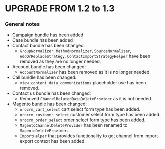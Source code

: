 UPGRADE FROM 1.2 to 1.3
=======================

### General notes

* Campaign bundle has been added
* Case bundle has been added
* Contact bundle has been changed:
	*	`GroupNormalizer`, `MethodNormalizer`, `SourceNormalizer`, `AddOrReplaceStrategy`, `ContactImportStrategyHelper` have been removed as they are no longer needed.
* Account bundle has been changed:
	*	`AccountNormalizer` has been removed as it is no longer needed
* Call bundle has been changed:
	*	`view_content_data_communications` placeholder use has been removed.
* Contact us bundle has been changed:
	*	Removed `ChannelRelatedDataDeleteProvider` as it is not needed.
*	Magento bundle has been changed:
	*	`orocrm_cart_select` cart select form type has been added.
	*	`orocrm_customer_select` customer select form type has been added.
	*	`orocrm_order_select` order select form type has been added.
	*	`MagentoChannelDeleteProvider` has been renamed to `MagentoDeleteProvider`.
	*	`ImportHelper` that provides functionality to get channel from import export context has been added